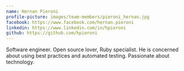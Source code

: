 ```yaml
---
name: Hernan Pieroni
profile-picture: images/team-members/pieroni_hernan.jpg
facebook: https://www.facebook.com/hernan.pieroni
linkedin: https://www.linkedin.com/in/hpieroni
github: https://github.com/hpieroni
---
```


Software engineer. Open source lover, Ruby specialist. He is concerned about using best practices and automated testing. Passionate about technology.

